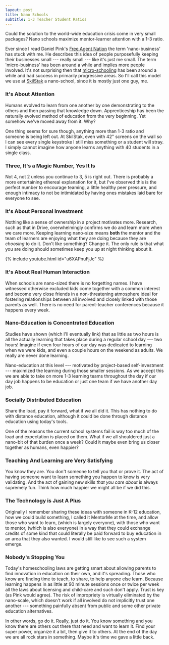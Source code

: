 ```yaml
---
layout: post
title: Nano Schools
subtitle: 1-3 Teacher Student Ratios
---
```


Could the solution to the world-wide education crisis come in very small
packages? Nano schools maximize mentor-learner attention with a 1-3 ratio.

Ever since I read Daniel Pink's [Free Agent Nation][] the term
'nano-business' has stuck with me. He describes this idea of people
purposefully keeping their businesses small --- really small --- like
it's just me small. The term 'micro-business' has been around a while
and implies more people involved. It's not surprising then that
[micro-schooling][] has been around a while and had success in
primarily progressive areas. So I'll call this model we use at
[SkilStak][] a nano-school, since it is mostly just one guy, me.

### It's About Attention

Humans evolved to learn from one another by one demonstrating to the
others and then passing that knowledge down. Apprenticeship has been
the naturally evolved method of education from the very beginning. Yet
somehow we've moved away from it. Why?

One thing seems for sure though, anything more than 1-3 ratio and someone
is being left out. At SkilStak, even with 42" screens on the wall so I can
see every single keystroke I still miss something or a student will stray.
I simply cannot imagine how anyone learns anything with 40 students in a
single class.

### Three, It's a Magic Number, Yes It Is

Not 4, not 2 unless you continue to 3, 5 is right out. There is probably a
more entertaining ethereal explanation for it, but I've observed this is
the perfect number to encourage teaming, a little healthy peer pressure,
and enough intimacy to not be intimidated by having ones mistakes laid
bare for everyone to see.

### It's About Personal Investment

Nothing like a sense of ownership in a project motivates more. Research,
such as that in Drive, overwhelmingly confirms we do and learn more
when we care more. Keeping learning nano-size means **both** the mentor
and the team of learners are enjoying what they are doing because they
are *choosing* to do it. Don't like something? Change it. The only
rule is that what you are doing should sometimes keep you up at night
thinking about it.

{% include youtube.html id="u6XAPnuFjJc" %}

### It's About Real Human Interaction

When schools are nano-sized there is no forgetting names. I have
witnessed otherwise excluded kids come together with a common interest
and become very close friends in a non-threatening atmosphere ideal
for fostering relationships between all involved and closely linked
with those parents as well. There is no need for parent-teacher
conferences because it happens every week.

### Nano-Education is Concentrated Education

Studies have shown (which I'll eventually link) that as little as
two hours is all the actually learning that takes place during a regular
school day --- two hours! Imagine if even four hours of our day was
dedicated to learning when we were kids, and even a couple hours on
the weekend as adults. We really are never done learning.

Nano-education at this level --- motivated by project-based
self-investment --- maximized the learning during those smaller
sessions. As we accept this we are able to take on more 1-3 learning
teams throughout the day if our day job happens to be education or
just one team if we have another day job.

### Socially Distributed Education

Share the load, pay it forward, what if we all did it. This has
nothing to do with distance education, although it could be done
through distance education using today's tools.

One of the reasons the current school systems fail is way too much of
the load and expectation is placed on them. What if we all shouldered
just a nano-bit of that burden once a week? Could it maybe even bring
us closer together as humans, even happier?

### Teaching And Learning are Very Satisfying

You know they are. You don't someone to tell you that or prove it. The
act of having someone want to learn something you happen to know is
very validating. And the act of gaining new skills *that you care
about* is always supremely fun. Think how much happier we might all be
if we did this.

### The Technology is Just A Plus

Originally I remember sharing these ideas with someone in K-12
education, how we could build something, I called it MentorMe at the
time, and allow those who want to learn, (which is largely everyone),
with those who want to mentor, (which is also everyone) in a way that
they could exchange credits of some kind that could literally be paid
forward to buy education in an area that they also wanted. I would
still like to see such a system emerge.

### Nobody's Stopping You

Today's homeschooling laws are getting smart about allowing parents to
find innovation in education on their own, and it's spreading. Those
who know are finding time to teach, to share, to help anyone else
learn. Because learning happens in as little at 90 minute sessions
once or twice per week all the laws about licensing and child-care and
such don't apply. Trust is key (as Pink would agree). The risk of
impropriety is virtually eliminated by the nano-scale, which doesn't
work if all involved do not implicitly trust one another --- something
painfully absent from public and some other private education
alternatives.

In other words, go do it. Really, just do it. You know something and
you know there are others out there that need and want to learn it.
Find your super power, organize it a bit, then give it to others. At
the end of the day we are all rock stars in something. Maybe it's time
we gave a little back.

[Free Agent Nation]: http://www.amazon.com/Free-Agent-Nation-Working-Yourself/dp/0446678791
[SkilStak]: http://facebook.com/skilstak
[micro-schooling]: http://en.wikipedia.org/wiki/Micro-schooling
